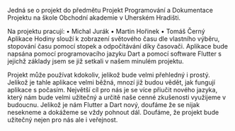 Jedná se o projekt do předmětu Projekt Programování a Dokumentace Projektu na škole Obchodní akademie v Uherském Hradišti.

Na projektu pracují:
•	Michal Jurák
•	Martin Hořinek
•	Tomáš Černý
Aplikace Hodiny slouží k zobrazení světového času dle vlastního výběru, stopování času pomocí stopek a odpočítávání díky časovači. 
Aplikace bude napsána pomocí programovacího jazyku Dart a pomocí software Flutter s jejichž základy jsem se již setkali v našem minulém projektu.

Projekt může používat kdokoliv, jelikož bude velmi přehledný i prostý. Jelikož je tahle aplikace velmi běžná, mnozí již budou vědět, jak fungují aplikace s počasím. Největší cíl pro nás je se více přiučit nového jazyka, který nám bude velmi užitečný a určitě naše cenné zkušenosti využijeme v budoucnu. Jelikož je nám Flutter a Dart nový, doufáme že se nijak nesekneme a dokážeme se vždy pohnout dál. Doufáme, že projekt bude užitečný nejen pro nás ale i veřejnost.
